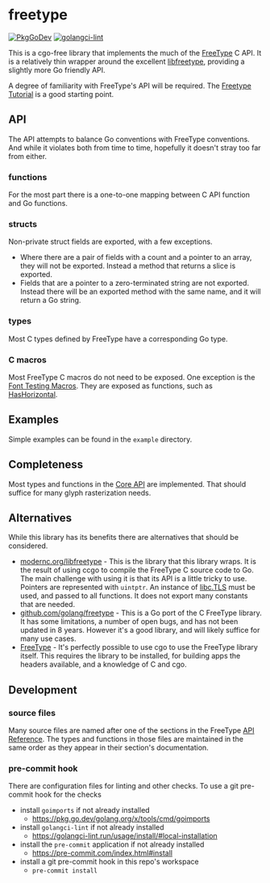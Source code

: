 # freetype

[![PkgGoDev](https://pkg.go.dev/badge/github.com/pekim/freetype)](https://pkg.go.dev/github.com/pekim/freetype)
[![golangci-lint](https://github.com/pekim/freetype/actions/workflows/golangci-lint.yml/badge.svg)](https://github.com/pekim/freetype/actions/workflows/golangci-lint.yml)

This is a cgo-free library that implements the much of the [FreeType](https://freetype.org/) C API.
It is a relatively thin wrapper around the excellent [libfreetype](https://pkg.go.dev/modernc.org/libfreetype),
providing a slightly more Go friendly API.

A degree of familiarity with FreeType's API will be required.
The [Freetype Tutorial](https://freetype.org/freetype2/docs/tutorial/index.html) is a good starting point.

## API

The API attempts to balance Go conventions with FreeType conventions.
And while it violates both from time to time, hopefully it doesn't stray too far from either.

### functions

For the most part there is a one-to-one mapping between C API function and Go functions.

### structs

Non-private struct fields are exported, with a few exceptions.

- Where there are a pair of fields with a count and a pointer to an array, they will not be exported.
  Instead a method that returns a slice is exported.
- Fields that are a pointer to a zero-terminated string are not exported.
  Instead there will be an exported method with the same name, and it will return a Go string.

### types

Most C types defined by FreeType have a corresponding Go type.

### C macros

Most FreeType C macros do not need to be exposed.
One exception is the [Font Testing Macros](https://freetype.org/freetype2/docs/reference/ft2-font_testing_macros.html).
They are exposed as functions, such as
[HasHorizontal](https://pkg.go.dev/github.com/pekim/freetype#Face.HasHorizontal).

## Examples

Simple examples can be found in the `example` directory.

## Completeness

Most types and functions in the [Core API](https://freetype.org/freetype2/docs/reference/index.html#core-api) are implemented.
That should suffice for many glyph rasterization needs.

## Alternatives

While this library has its benefits there are alternatives that should be considered.

- [modernc.org/libfreetype](https://pkg.go.dev/modernc.org/libfreetype) -
  This is the library that this library wraps.
  It is the result of using ccgo to compile the FreeType C source code to Go.
  The main challenge with using it is that its API is a little tricky to use.
  Pointers are represented with `uintptr`. An instance of [libc.TLS](https://pkg.go.dev/modernc.org/libc#TLS) must be used,
  and passed to all functions. It does not export many constants that are needed.
- [github.com/golang/freetype](https://pkg.go.dev/github.com/golang/freetype) -
  This is a Go port of the C FreeType library.
  It has some limitations, a number of open bugs, and has not been updated in 8 years.
  However it's a good library, and will likely suffice for many use cases.
- [FreeType](https://freetype.org/) -
  It's perfectly possible to use cgo to use the FreeType library itself.
  This requires the library to be installed, for building apps the headers available,
  and a knowledge of C and cgo.

## Development

### source files

Many source files are named after one of the sections in the FreeType
[API Reference](https://freetype.org/freetype2/docs/reference/index.html).
The types and functions in those files are maintained in the same order as they appear in their section's documentation.

### pre-commit hook

There are configuration files for linting and other checks.
To use a git pre-commit hook for the checks

- install `goimports` if not already installed
  - https://pkg.go.dev/golang.org/x/tools/cmd/goimports
- install `golangci-lint` if not already installed
  - https://golangci-lint.run/usage/install/#local-installation
- install the `pre-commit` application if not already installed
  - https://pre-commit.com/index.html#install
- install a git pre-commit hook in this repo's workspace
  - `pre-commit install`
